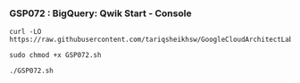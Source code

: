 ### GSP072 :  BigQuery: Qwik Start - Console 

```
curl -LO https://raw.githubusercontent.com/tariqsheikhsw/GoogleCloudArchitectLabs/main/Solutions/GSP072.sh

sudo chmod +x GSP072.sh

./GSP072.sh
```
